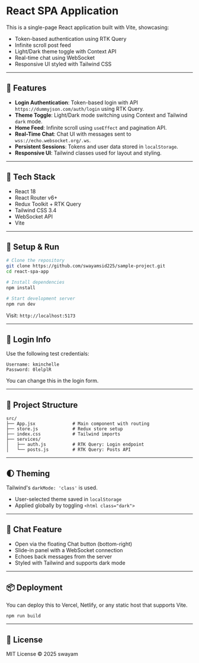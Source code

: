 # React SPA Application

This is a single-page React application built with Vite, showcasing:

- Token-based authentication using RTK Query
- Infinite scroll post feed
- Light/Dark theme toggle with Context API
- Real-time chat using WebSocket
- Responsive UI styled with Tailwind CSS

---

## 🚀 Features

- **Login Authentication**: Token-based login with API `https://dummyjson.com/auth/login` using RTK Query.
- **Theme Toggle**: Light/Dark mode switching using Context and Tailwind `dark` mode.
- **Home Feed**: Infinite scroll using `useEffect` and pagination API.
- **Real-Time Chat**: Chat UI with messages sent to `wss://echo.websocket.org/.ws`.
- **Persistent Sessions**: Tokens and user data stored in `localStorage`.
- **Responsive UI**: Tailwind classes used for layout and styling.

---

## 🧱 Tech Stack

- React 18
- React Router v6+
- Redux Toolkit + RTK Query
- Tailwind CSS 3.4
- WebSocket API
- Vite

---

## 🔧 Setup & Run

```bash
# Clone the repository
git clone https://github.com/swayamsid225/sample-project.git
cd react-spa-app

# Install dependencies
npm install

# Start development server
npm run dev
```

Visit: `http://localhost:5173`

---

## 🛂 Login Info

Use the following test credentials:

```
Username: kminchelle
Password: 0lelplR
```

You can change this in the login form.

---

## 📁 Project Structure

```
src/
├── App.jsx              # Main component with routing
├── store.js             # Redux store setup
├── index.css            # Tailwind imports
├── services/
│   ├── auth.js          # RTK Query: Login endpoint
│   └── posts.js         # RTK Query: Posts API
```

---

## 🌓 Theming

Tailwind's `darkMode: 'class'` is used.

- User-selected theme saved in `localStorage`
- Applied globally by toggling `<html class="dark">`

---

## 💬 Chat Feature

- Open via the floating Chat button (bottom-right)
- Slide-in panel with a WebSocket connection
- Echoes back messages from the server
- Styled with Tailwind and supports dark mode

---

## 📦 Deployment

You can deploy this to Vercel, Netlify, or any static host that supports Vite.

```bash
npm run build
```

---

## 📜 License

MIT License © 2025 swayam
